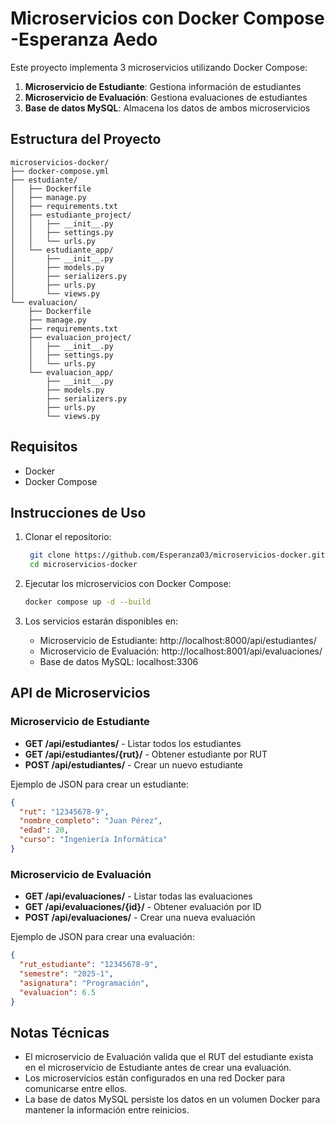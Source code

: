 # Microservicios con Docker Compose -Esperanza Aedo

Este proyecto implementa 3 microservicios utilizando Docker Compose:

1. **Microservicio de Estudiante**: Gestiona información de estudiantes
2. **Microservicio de Evaluación**: Gestiona evaluaciones de estudiantes
3. **Base de datos MySQL**: Almacena los datos de ambos microservicios

## Estructura del Proyecto

```
microservicios-docker/
├── docker-compose.yml
├── estudiante/
│   ├── Dockerfile
│   ├── manage.py
│   ├── requirements.txt
│   ├── estudiante_project/
│   │   ├── __init__.py
│   │   ├── settings.py
│   │   └── urls.py
│   └── estudiante_app/
│       ├── __init__.py
│       ├── models.py
│       ├── serializers.py
│       ├── urls.py
│       └── views.py
└── evaluacion/
    ├── Dockerfile
    ├── manage.py
    ├── requirements.txt
    ├── evaluacion_project/
    │   ├── __init__.py
    │   ├── settings.py
    │   └── urls.py
    └── evaluacion_app/
        ├── __init__.py
        ├── models.py
        ├── serializers.py
        ├── urls.py
        └── views.py
```

## Requisitos

- Docker
- Docker Compose

## Instrucciones de Uso

1. Clonar el repositorio:
   ```bash
    git clone https://github.com/Esperanza03/microservicios-docker.git
    cd microservicios-docker
   ```

2. Ejecutar los microservicios con Docker Compose:
   ```bash
   docker compose up -d --build
   ```

3. Los servicios estarán disponibles en:
   - Microservicio de Estudiante: http://localhost:8000/api/estudiantes/
   - Microservicio de Evaluación: http://localhost:8001/api/evaluaciones/
   - Base de datos MySQL: localhost:3306

## API de Microservicios

### Microservicio de Estudiante

- **GET /api/estudiantes/** - Listar todos los estudiantes
- **GET /api/estudiantes/{rut}/** - Obtener estudiante por RUT
- **POST /api/estudiantes/** - Crear un nuevo estudiante

Ejemplo de JSON para crear un estudiante:
```json
{
  "rut": "12345678-9",
  "nombre_completo": "Juan Pérez",
  "edad": 20,
  "curso": "Ingeniería Informática"
}
```

### Microservicio de Evaluación

- **GET /api/evaluaciones/** - Listar todas las evaluaciones
- **GET /api/evaluaciones/{id}/** - Obtener evaluación por ID
- **POST /api/evaluaciones/** - Crear una nueva evaluación

Ejemplo de JSON para crear una evaluación:
```json
{
  "rut_estudiante": "12345678-9",
  "semestre": "2025-1",
  "asignatura": "Programación",
  "evaluacion": 6.5
}
```

## Notas Técnicas

- El microservicio de Evaluación valida que el RUT del estudiante exista en el microservicio de Estudiante antes de crear una evaluación.
- Los microservicios están configurados en una red Docker para comunicarse entre ellos.
- La base de datos MySQL persiste los datos en un volumen Docker para mantener la información entre reinicios.
